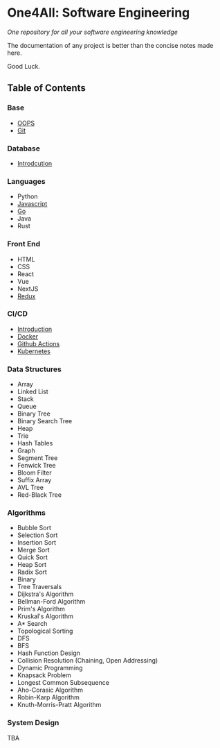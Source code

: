 # One4All: Software Engineering

*One repository for all your software engineering knowledge*

The documentation of any project is better than the concise notes made here.

Good Luck.

## Table of Contents

### Base
- [OOPS](/oops)
- [Git](/git)

### Database
- [Introdcution](/databases)

### Languages
- Python
- [Javascript](/javascript)
- [Go](/go)
- Java
- Rust

### Front End
- HTML
- CSS
- React
- Vue
- NextJS
- [Redux](/redux)

### CI/CD
- [Introduction](/cicd)
- [Docker](/docker)
- [Github Actions](/githubactions)
- [Kubernetes](/k8s)


### Data Structures

- Array
- Linked List
- Stack
- Queue
- Binary Tree
- Binary Search Tree
- Heap
- Trie
- Hash Tables
- Graph
- Segment Tree
- Fenwick Tree
- Bloom Filter
- Suffix Array
- AVL Tree
- Red-Black Tree

### Algorithms

- Bubble Sort
- Selection Sort
- Insertion Sort
- Merge Sort
- Quick Sort
- Heap Sort
- Radix Sort
- Binary 
- Tree Traversals
- Dijkstra's Algorithm
- Bellman-Ford Algorithm
- Prim's Algorithm
- Kruskal's Algorithm
- A* Search
- Topological Sorting
- DFS
- BFS
- Hash Function Design
- Collision Resolution (Chaining, Open Addressing)
- Dynamic Programming
- Knapsack Problem
- Longest Common Subsequence
- Aho-Corasic Algorithm
- Robin-Karp Algorithm
- Knuth-Morris-Pratt Algorithm

### System Design

TBA
